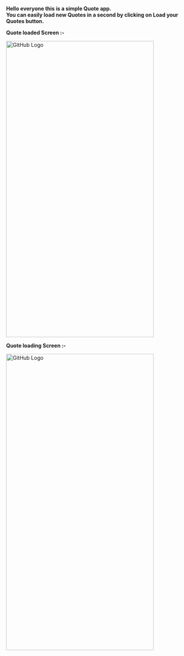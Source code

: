 **Hello everyone this is a simple Quote app.** <br>
**You can easily load new Quotes in a second by clicking on Load your Quotes button.** <br>




**Quote loaded Screen :-**<br>



<img src="https://github.com/SouravvSharma/QuoteApp/assets/163539928/a00dfb4c-e9aa-43de-92b6-11d9954d098c" alt="GitHub Logo" width="400" height="800"/>



**Quote loading Screen :-**


<img src="https://github.com/SouravvSharma/QuoteApp/assets/163539928/4e255ab6-90e4-451b-8313-d049dac65475" alt="GitHub Logo" width="400" height="800"/>
